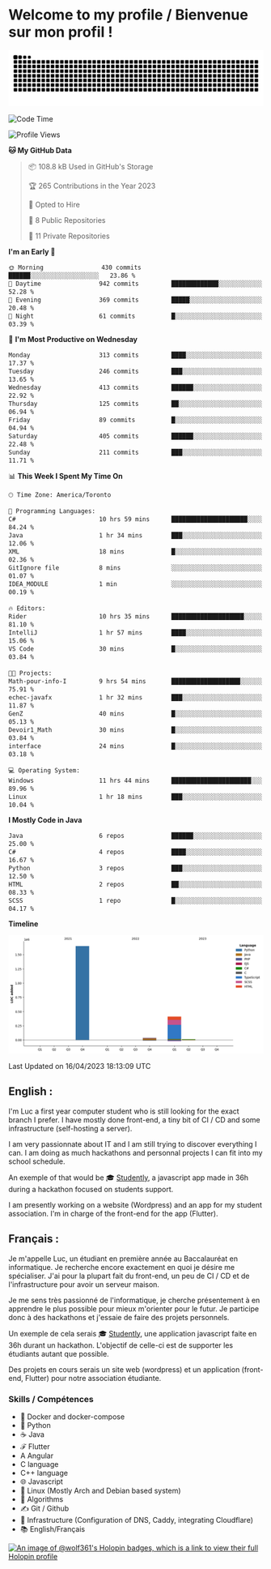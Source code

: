# Welcome to my profile / Bienvenue sur mon profil !

![snake gif](https://github.com/wolf-361/wolf-361/blob/output/github-contribution-grid-snake.svg)

<!--START_SECTION:waka-->
![Code Time](http://img.shields.io/badge/Code%20Time-16%20hrs%2031%20mins-blue)

![Profile Views](http://img.shields.io/badge/Profile%20Views-5-blue)

**🐱 My GitHub Data** 

> 📦 108.8 kB Used in GitHub's Storage 
 > 
> 🏆 265 Contributions in the Year 2023
 > 
> 💼 Opted to Hire
 > 
> 📜 8 Public Repositories 
 > 
> 🔑 11 Private Repositories 
 > 
**I'm an Early 🐤** 

```text
🌞 Morning                430 commits         ██████░░░░░░░░░░░░░░░░░░░   23.86 % 
🌆 Daytime                942 commits         █████████████░░░░░░░░░░░░   52.28 % 
🌃 Evening                369 commits         █████░░░░░░░░░░░░░░░░░░░░   20.48 % 
🌙 Night                  61 commits          █░░░░░░░░░░░░░░░░░░░░░░░░   03.39 % 
```
📅 **I'm Most Productive on Wednesday** 

```text
Monday                   313 commits         ████░░░░░░░░░░░░░░░░░░░░░   17.37 % 
Tuesday                  246 commits         ███░░░░░░░░░░░░░░░░░░░░░░   13.65 % 
Wednesday                413 commits         ██████░░░░░░░░░░░░░░░░░░░   22.92 % 
Thursday                 125 commits         ██░░░░░░░░░░░░░░░░░░░░░░░   06.94 % 
Friday                   89 commits          █░░░░░░░░░░░░░░░░░░░░░░░░   04.94 % 
Saturday                 405 commits         ██████░░░░░░░░░░░░░░░░░░░   22.48 % 
Sunday                   211 commits         ███░░░░░░░░░░░░░░░░░░░░░░   11.71 % 
```


📊 **This Week I Spent My Time On** 

```text
🕑︎ Time Zone: America/Toronto

💬 Programming Languages: 
C#                       10 hrs 59 mins      █████████████████████░░░░   84.24 % 
Java                     1 hr 34 mins        ███░░░░░░░░░░░░░░░░░░░░░░   12.06 % 
XML                      18 mins             █░░░░░░░░░░░░░░░░░░░░░░░░   02.36 % 
GitIgnore file           8 mins              ░░░░░░░░░░░░░░░░░░░░░░░░░   01.07 % 
IDEA_MODULE              1 min               ░░░░░░░░░░░░░░░░░░░░░░░░░   00.19 % 

🔥 Editors: 
Rider                    10 hrs 35 mins      ████████████████████░░░░░   81.10 % 
IntelliJ                 1 hr 57 mins        ████░░░░░░░░░░░░░░░░░░░░░   15.06 % 
VS Code                  30 mins             █░░░░░░░░░░░░░░░░░░░░░░░░   03.84 % 

🐱‍💻 Projects: 
Math-pour-info-I         9 hrs 54 mins       ███████████████████░░░░░░   75.91 % 
echec-javafx             1 hr 32 mins        ███░░░░░░░░░░░░░░░░░░░░░░   11.87 % 
GenZ                     40 mins             █░░░░░░░░░░░░░░░░░░░░░░░░   05.13 % 
Devoir1_Math             30 mins             █░░░░░░░░░░░░░░░░░░░░░░░░   03.84 % 
interface                24 mins             █░░░░░░░░░░░░░░░░░░░░░░░░   03.18 % 

💻 Operating System: 
Windows                  11 hrs 44 mins      ██████████████████████░░░   89.96 % 
Linux                    1 hr 18 mins        ███░░░░░░░░░░░░░░░░░░░░░░   10.04 % 
```

**I Mostly Code in Java** 

```text
Java                     6 repos             ██████░░░░░░░░░░░░░░░░░░░   25.00 % 
C#                       4 repos             ████░░░░░░░░░░░░░░░░░░░░░   16.67 % 
Python                   3 repos             ███░░░░░░░░░░░░░░░░░░░░░░   12.50 % 
HTML                     2 repos             ██░░░░░░░░░░░░░░░░░░░░░░░   08.33 % 
SCSS                     1 repo              █░░░░░░░░░░░░░░░░░░░░░░░░   04.17 % 
```



**Timeline**

![Lines of Code chart](https://raw.githubusercontent.com/wolf-361/wolf-361/main/assets/bar_graph.png)


 Last Updated on 16/04/2023 18:13:09 UTC
<!--END_SECTION:waka-->

## English : 

I'm Luc a first year computer student who is still looking for the exact branch I prefer. I have mostly done front-end, a tiny bit of CI / CD and some infrastructure (self-hosting a server).

I am very passionnate about IT and I am still trying to discover everything I can. I am doing as much hackathons and personnal projects I can fit into my school schedule.

An exemple of that would be 🎓 [Studently](https://github.com/wolf-361/Studently-CodeJam12), a javascript app made in 36h during a hackathon focused on students support.

I am presently working on a website (Wordpress) and an app for my student association. I'm in charge of the front-end for the app (Flutter).

## Français :

Je m'appelle Luc, un étudiant en première année au Baccalauréat en informatique. Je recherche encore exactement en quoi je désire me spécialiser. J'ai pour la plupart fait du front-end, un peu de CI / CD et de l'infrastructure pour avoir un serveur maison.

Je me sens très passionné de l'informatique, je cherche présentement à en apprendre le plus possible pour mieux m'orienter pour le futur. Je participe donc à des hackathons et j'essaie de faire des projets personnels.

Un exemple de cela serais 🎓 [Studently](https://github.com/wolf-361/Studently-CodeJam12), une application javascript faite en 36h durant un hackathon. L'objectif de celle-ci est de supporter les étudiants autant que possible.

Des projets en cours serais un site web (wordpress) et un application (front-end, Flutter) pour notre association étudiante.

###  Skills / Compétences

* 🐋 Docker and docker-compose
* 🐍 Python
* ☕ Java
* ℱ Flutter
* A Angular
* C language
* C++ language
* 🌐 Javascript
* 🐧 Linux (Mostly Arch and Debian based system)
* 🧩 Algorithms
* ✍️ Git / Github
* 📜 Infrastructure (Configuration of DNS, Caddy, integrating Cloudflare)
* 📚 English/Français

[![An image of @wolf361's Holopin badges, which is a link to view their full Holopin profile](https://holopin.me/wolf361)](https://holopin.io/@wolf361)


